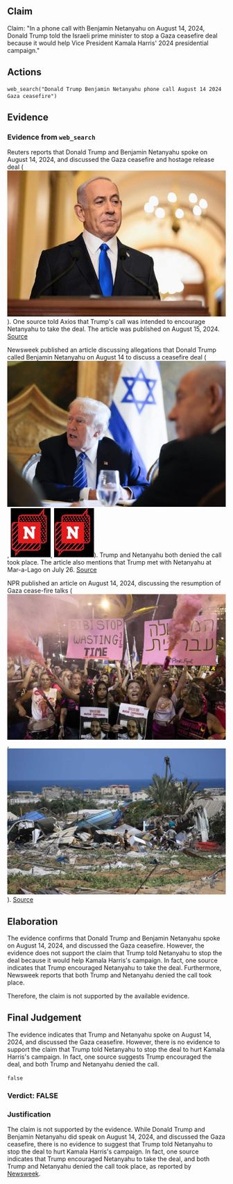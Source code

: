 ## Claim
Claim: "In a phone call with Benjamin Netanyahu on August 14, 2024, Donald Trump told the Israeli prime minister to stop a Gaza ceasefire deal because it would help Vice President Kamala Harris' 2024 presidential campaign."

## Actions
```
web_search("Donald Trump Benjamin Netanyahu phone call August 14 2024 Gaza ceasefire")
```

## Evidence
### Evidence from `web_search`
Reuters reports that Donald Trump and Benjamin Netanyahu spoke on August 14, 2024, and discussed the Gaza ceasefire and hostage release deal (![image 4075](media/2025-08-23_00-46-1755909974-533843.jpg)). One source told Axios that Trump's call was intended to encourage Netanyahu to take the deal. The article was published on August 15, 2024. [Source](https://www.reuters.com/world/trump-netanyahu-speak-about-gaza-hostage-ceasefire-deal-axios-reports-2024-08-15/)

Newsweek published an article discussing allegations that Donald Trump called Benjamin Netanyahu on August 14 to discuss a ceasefire deal (![image 4080](media/2025-08-23_00-46-1755909982-447907.jpg), ![image 4081](media/2025-08-23_00-46-1755909983-160119.jpg), ![image 4081](media/2025-08-23_00-46-1755909983-160119.jpg)). Trump and Netanyahu both denied the call took place. The article also mentions that Trump met with Netanyahu at Mar-a-Lago on July 26. [Source](https://www.newsweek.com/donald-trump-accused-crime-benjamin-netanyahu-call-ceasefire-hamas-1942248)

NPR published an article on August 14, 2024, discussing the resumption of Gaza cease-fire talks (![image 4093](media/2025-08-23_00-46-1755909991-227394.jpg), ![image 4092](media/2025-08-23_00-46-1755909989-387454.jpg)). [Source](https://www.npr.org/2024/08/14/g-s1-16958/gaza-ceasefire-talks-israel-hamas)


## Elaboration
The evidence confirms that Donald Trump and Benjamin Netanyahu spoke on August 14, 2024, and discussed the Gaza ceasefire. However, the evidence does not support the claim that Trump told Netanyahu to stop the deal because it would help Kamala Harris's campaign. In fact, one source indicates that Trump encouraged Netanyahu to take the deal. Furthermore, Newsweek reports that both Trump and Netanyahu denied the call took place.

Therefore, the claim is not supported by the available evidence.


## Final Judgement
The evidence indicates that Trump and Netanyahu spoke on August 14, 2024, and discussed the Gaza ceasefire. However, there is no evidence to support the claim that Trump told Netanyahu to stop the deal to hurt Kamala Harris's campaign. In fact, one source suggests Trump encouraged the deal, and both Trump and Netanyahu denied the call.

`false`

### Verdict: FALSE

### Justification
The claim is not supported by the evidence. While Donald Trump and Benjamin Netanyahu did speak on August 14, 2024, and discussed the Gaza ceasefire, there is no evidence to suggest that Trump told Netanyahu to stop the deal to hurt Kamala Harris's campaign. In fact, one source indicates that Trump encouraged Netanyahu to take the deal, and both Trump and Netanyahu denied the call took place, as reported by [Newsweek](https://www.newsweek.com/donald-trump-accused-crime-benjamin-netanyahu-call-ceasefire-hamas-1942248).
